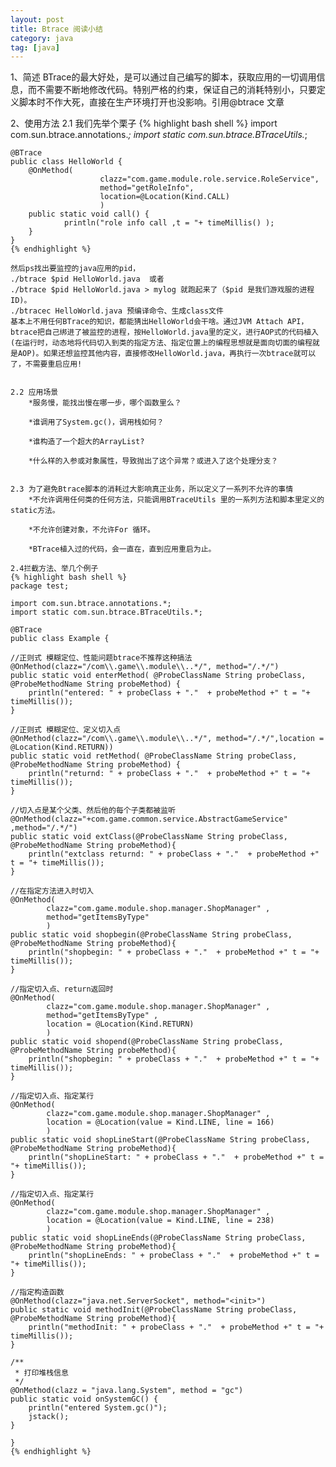 ```yaml
---
layout: post
title: Btrace 阅读小结
category: java
tag: [java]
---
```


1、简述
	BTrace的最大好处，是可以通过自己编写的脚本，获取应用的一切调用信息，而不需要不断地修改代码。特别严格的约束，保证自己的消耗特别小，只要定义脚本时不作大死，直接在生产环境打开也没影响。引用@btrace 文章

2、使用方法
	2.1 我们先举个栗子
	{% highlight bash shell %}
	import com.sun.btrace.annotations.*;
	import static com.sun.btrace.BTraceUtils.*;

	@BTrace
	public class HelloWorld {
        @OnMethod(
                        clazz="com.game.module.role.service.RoleService",
                        method="getRoleInfo",
                        location=@Location(Kind.CALL)
                        )
        public static void call() {
                println("role info call ,t = "+ timeMillis() );
        }
	}
	{% endhighlight %}

	然后ps找出要监控的java应用的pid，
 	./btrace $pid HelloWorld.java  或者 
	./btrace $pid HelloWorld.java > mylog 就跑起来了（$pid 是我们游戏服的进程ID)。
	./btracec HelloWorld.java 预编译命令、生成class文件
	基本上不用任何BTrace的知识，都能猜出HelloWorld会干啥。通过JVM Attach API，btrace把自己绑进了被监控的进程，按HelloWorld.java里的定义，进行AOP式的代码植入(在运行时，动态地将代码切入到类的指定方法、指定位置上的编程思想就是面向切面的编程就是AOP)。如果还想监控其他内容，直接修改HelloWorld.java，再执行一次btrace就可以了，不需要重启应用!
	
	
	2.2 应用场景
		*服务慢，能找出慢在哪一步，哪个函数里么？
		
		*谁调用了System.gc()，调用栈如何？

		*谁构造了一个超大的ArrayList?

		*什么样的入参或对象属性，导致抛出了这个异常？或进入了这个处理分支？
	
	
	2.3 为了避免Btrace脚本的消耗过大影响真正业务，所以定义了一系列不允许的事情
		*不允许调用任何类的任何方法，只能调用BTraceUtils 里的一系列方法和脚本里定义的static方法。
		
		*不允许创建对象，不允许For 循环。
		
		*BTrace植入过的代码，会一直在，直到应用重启为止。

	2.4拦截方法、举几个例子
	{% highlight bash shell %}
	package test;

	import com.sun.btrace.annotations.*;
	import static com.sun.btrace.BTraceUtils.*;

	@BTrace
	public class Example {

	//正则式 模糊定位、性能问题btrace不推荐这种搞法
	@OnMethod(clazz="/com\\.game\\.module\\..*/", method="/.*/")
	public static void enterMethod( @ProbeClassName String probeClass, @ProbeMethodName String probeMethod) {
		println("entered: " + probeClass + "."  + probeMethod +" t = "+ timeMillis());
	}

	//正则式 模糊定位、定义切入点
	@OnMethod(clazz="/com\\.game\\.module\\..*/", method="/.*/",location = @Location(Kind.RETURN))
	public static void retMethod( @ProbeClassName String probeClass, @ProbeMethodName String probeMethod) {
		println("returnd: " + probeClass + "."  + probeMethod +" t = "+ timeMillis());
	}

	//切入点是某个父类、然后他的每个子类都被监听
	@OnMethod(clazz="+com.game.common.service.AbstractGameService" ,method="/.*/")
	public static void extClass(@ProbeClassName String probeClass, @ProbeMethodName String probeMethod){
		println("extclass returnd: " + probeClass + "."  + probeMethod +" t = "+ timeMillis());
	}	
	
	//在指定方法进入时切入
	@OnMethod(
			clazz="com.game.module.shop.manager.ShopManager" ,
			method="getItemsByType"
			)
	public static void shopbegin(@ProbeClassName String probeClass, @ProbeMethodName String probeMethod){
		println("shopbegin: " + probeClass + "."  + probeMethod +" t = "+ timeMillis());
	}	

	//指定切入点、return返回时
	@OnMethod(
			clazz="com.game.module.shop.manager.ShopManager" ,
			method="getItemsByType" ,
			location = @Location(Kind.RETURN)
			)
	public static void shopend(@ProbeClassName String probeClass, @ProbeMethodName String probeMethod){
		println("shopbegin: " + probeClass + "."  + probeMethod +" t = "+ timeMillis());
	}

	//指定切入点、指定某行
	@OnMethod(
			clazz="com.game.module.shop.manager.ShopManager" ,
			location = @Location(value = Kind.LINE, line = 166)
			)
	public static void shopLineStart(@ProbeClassName String probeClass, @ProbeMethodName String probeMethod){
		println("shopLineStart: " + probeClass + "."  + probeMethod +" t = "+ timeMillis());
	}
	
	//指定切入点、指定某行
	@OnMethod(
			clazz="com.game.module.shop.manager.ShopManager" ,
			location = @Location(value = Kind.LINE, line = 238)
			)
	public static void shopLineEnds(@ProbeClassName String probeClass, @ProbeMethodName String probeMethod){
		println("shopLineEnds: " + probeClass + "."  + probeMethod +" t = "+ timeMillis());
	}
	
	//指定构造函数
	@OnMethod(clazz="java.net.ServerSocket", method="<init>")
	public static void methodInit(@ProbeClassName String probeClass, @ProbeMethodName String probeMethod){
		println("methodInit: " + probeClass + "."  + probeMethod +" t = "+ timeMillis());
	}

	/**
	 * 打印堆栈信息
	 */
	@OnMethod(clazz = "java.lang.System", method = "gc")
	public static void onSystemGC() {
	    println("entered System.gc()");
	    jstack();
	}
	
	}
	{% endhighlight %}
	
	
	
	
	
	


